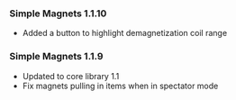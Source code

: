 ### Simple Magnets 1.1.10
- Added a button to highlight demagnetization coil range

### Simple Magnets 1.1.9
- Updated to core library 1.1
- Fix magnets pulling in items when in spectator mode
